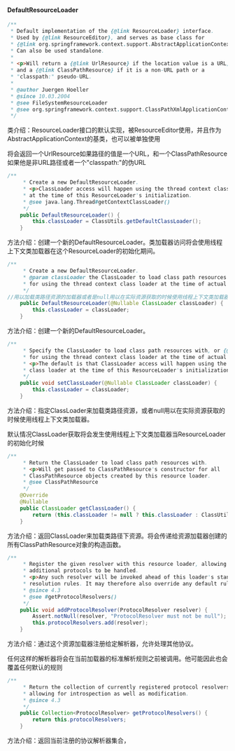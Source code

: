 #### DefaultResourceLoader

```java
/**
 * Default implementation of the {@link ResourceLoader} interface.
 * Used by {@link ResourceEditor}, and serves as base class for
 * {@link org.springframework.context.support.AbstractApplicationContext}.
 * Can also be used standalone.
 *
 * <p>Will return a {@link UrlResource} if the location value is a URL,
 * and a {@link ClassPathResource} if it is a non-URL path or a
 * "classpath:" pseudo-URL.
 *
 * @author Juergen Hoeller
 * @since 10.03.2004
 * @see FileSystemResourceLoader
 * @see org.springframework.context.support.ClassPathXmlApplicationContext
 */
```

类介绍：ResourceLoader接口的默认实现，被ResourceEditor使用，并且作为AbstractApplicationContext的基类，也可以被单独使用

将会返回一个UrlResource如果路径的值是一个URL，和一个ClassPathResource如果他是非URL路径或者一个"classpath:"的伪URL

```java
/**
	 * Create a new DefaultResourceLoader.
	 * <p>ClassLoader access will happen using the thread context class loader
	 * at the time of this ResourceLoader's initialization.
	 * @see java.lang.Thread#getContextClassLoader()
	 */
	public DefaultResourceLoader() {
		this.classLoader = ClassUtils.getDefaultClassLoader();
	}
```

方法介绍：创建一个新的DefaultResourceLoader。类加载器访问将会使用线程上下文类加载器在这个ResourceLoader的初始化期间。

```java
/**
	 * Create a new DefaultResourceLoader.
	 * @param classLoader the ClassLoader to load class path resources with, or {@code null}
	 * for using the thread context class loader at the time of actual resource access
	 */
//用以加载类路径资源的加载器或者是null用以在实际资源获取的时候使用线程上下文类加载器
	public DefaultResourceLoader(@Nullable ClassLoader classLoader) {
		this.classLoader = classLoader;
	}
```

方法介绍：创建一个新的DefaultResourceLoader。

```java
/**
	 * Specify the ClassLoader to load class path resources with, or {@code null}
	 * for using the thread context class loader at the time of actual resource access.
	 * <p>The default is that ClassLoader access will happen using the thread context
	 * class loader at the time of this ResourceLoader's initialization.
	 */
	public void setClassLoader(@Nullable ClassLoader classLoader) {
		this.classLoader = classLoader;
	}
```

方法介绍：指定ClassLoader来加载类路径资源，或者null用以在实际资源获取的时候使用线程上下文类加载器。

默认情况ClassLoader获取将会发生使用线程上下文类加载器当ResourceLoader的初始化时候

```java
/**
	 * Return the ClassLoader to load class path resources with.
	 * <p>Will get passed to ClassPathResource's constructor for all
	 * ClassPathResource objects created by this resource loader.
	 * @see ClassPathResource
	 */
	@Override
	@Nullable
	public ClassLoader getClassLoader() {
		return (this.classLoader != null ? this.classLoader : ClassUtils.getDefaultClassLoader());
	}
```

方法介绍：返回ClassLoader来加载类路径下资源。将会传递给资源加载器创建的所有ClassPathResource对象的构造函数。

```java
/**
	 * Register the given resolver with this resource loader, allowing for
	 * additional protocols to be handled.
	 * <p>Any such resolver will be invoked ahead of this loader's standard
	 * resolution rules. It may therefore also override any default rules.
	 * @since 4.3
	 * @see #getProtocolResolvers()
	 */
	public void addProtocolResolver(ProtocolResolver resolver) {
		Assert.notNull(resolver, "ProtocolResolver must not be null");
		this.protocolResolvers.add(resolver);
	}
```

方法介绍：通过这个资源加载器注册给定解析器，允许处理其他协议。

任何这样的解析器将会在当前加载器的标准解析规则之前被调用。他可能因此也会覆盖任何默认的规则

```java
/**
	 * Return the collection of currently registered protocol resolvers,
	 * allowing for introspection as well as modification.
	 * @since 4.3
	 */
	public Collection<ProtocolResolver> getProtocolResolvers() {
		return this.protocolResolvers;
	}
```

方法介绍：返回当前注册的协议解析器集合，